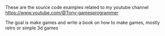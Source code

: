 These are the source code examples related to my youtube channel https://www.youtube.com/@Tony-gamesprogrammer 

The goal is make games and write a book on how to make games, mostly retro or simple 3d games

